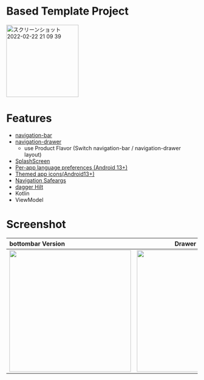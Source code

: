 # Based Template Project
<img width="190" alt="スクリーンショット 2022-02-22 21 09 39" src="https://user-images.githubusercontent.com/16476224/155129565-67657937-4992-4099-9977-aef9376c917a.png">


# Features
- [navigation-bar](https://m3.material.io/components/navigation-bar)
- [navigation-drawer](https://m3.material.io/components/navigation-drawer/overview)
  - use Product Flavor (Switch navigation-bar / navigation-drawer layout) 
- [SplashScreen](https://github.com/LeoAndo/android12-splash-screen)
- [Per-app language preferences (Android 13+)](https://github.com/LeoAndo/android-per-app-language-preferences-samples)
- [Themed app icons(Android13+)](https://github.com/LeoAndo/android-themed-icon-samples)
- [Navigation Safeargs](https://developer.android.com/guide/navigation/navigation-pass-data?hl=ja)
- [dagger Hilt](https://developer.android.com/training/dependency-injection/hilt-android?hl=ja)
- Kotlin
- ViewModel

# Screenshot

| bottombar Version | Drawer Version |
|:---|:---:|
|<img src="https://user-images.githubusercontent.com/16476224/155148928-8d702b56-32b4-4f6a-82d2-e101e9fd43d5.png" width=320 /> |<img src="https://user-images.githubusercontent.com/16476224/155167006-62eca77e-888a-4ed0-a953-a8d8d19e77ad.png" width=320 /> |
